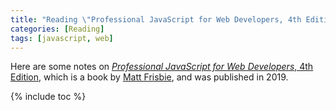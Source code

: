 ```yaml
---
title: "Reading \"Professional JavaScript for Web Developers, 4th Edition\""
categories: [Reading]
tags: [javascript, web]
---
```


Here are some notes on [*Professional JavaScript for Web Developers*, 4th Edition](https://www.amazon.com/Professional-JavaScript-Developers-Matt-Frisbie/dp/1119366445), which is a book by [Matt Frisbie](https://twitter.com/mattfriz), and was published in 2019.

{% include toc %}
